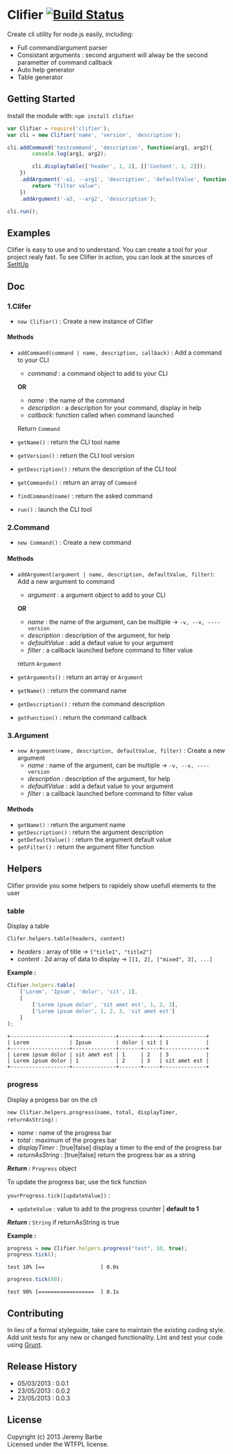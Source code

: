 # Clifier [![Build Status](https://secure.travis-ci.org/CapMousse/Clifier.png?branch=master)](http://travis-ci.org/CapMousse/Clifier)

Create cli utility for node.js easily, including:
 - Full command/argument parser
 - Consistant arguments : second argument will alway be the second parametter of command callback
 - Auto help generator
 - Table generator

## Getting Started
Install the module with: `npm install clifier`

```javascript
var Clifier = require('clifier');
var cli = new Clifier('name', 'version', 'description');

cli.addCommand('testcommand', 'description', function(arg1, arg2){
        console.log(arg1, arg2);

        cli.displayTable(['header', 1, 2], [['Content', 1, 2]]);
    })
    .addArgument('-a1, --arg1', 'description', 'defaultValue', function(value){
        return "filter value";
    })
    .addArgument('-a2, --arg2', 'desscription');

cli.run();
```

## Examples
Clifier is easy to use and to understand. You can create a tool for your project realy fast.
To see Clifier in action, you can look at the sources of [SetItUp](https://github.com/CapMousse/setitup)

## Doc

### 1.Clifer
- `new Clifier()` : Create a new instance of Clifier

#### Methods
- `addCommand(command | name, description, callback)` : Add a command to your CLI
  - *command* : a command object to add to your CLI
  
  **OR**
  - *name* : the name of the command
  - *description* : a description for your command, display in help
  - *callback*: function called when command launched


  Return `Command`

- `getName()` : return the CLI tool name
- `getVersion()` : return the CLI tool version
- `getDescription()` : return the description of the CLI tool
- `getCommands()` : return an array of `Command`
- `findCommand(name)` : return the asked command
- `run()` : launch the CLI tool


### 2.Command

- `new Command()` : Create a new command

#### Methods

- `addArgument(argument | name, description, defaultValue, filter)`: Add a new argument to command
  - *argument* : a argument object to add to your CLI
  
  **OR**
  - *name* : the name of the argument, can be multiple -> `-v, --v, ----version`
  - *description* : description of the argument, for help
  - *defaultValue* : add a defaut value to your argument
  - *filter* : a callback launched before command to filter value
  
  return `Argument`
  
- `getArguments()` : return an array or `Argument`
- `getName()` : return the command name
- `getDescription()` : return the command description
- `getFunction()` : return the command callback


### 3.Argument

- `new Argument(name, description, defaultValue, filter)` : Create a new argument
  - *name* : name of the argument, can be multiple -> `-v, --v, ----version`
  - *description* : description of the argument, for help
  - *defaultValue* : add a defaut value to your argument
  - *filter* : a callback launched before command to filter value

#### Methods

- `getName()` : return the argument name
- `getDescription()` : return the argument description
- `getDefaultValue()` : return the argument default value
- `getFilter()` : return the argument filter function

## Helpers

Clifier provide you some helpers to rapidely show usefull elements to the user

### table
Display a table

`Clifer.helpers.table(headers, content)`

- *headers* : array of title -> `["title1", "title2"]`
- *content* : 2d array of data to display -> `[[1, 2], ["mixed", 3], ...]`

**Example :**

```javascript
Clifier.helpers.table(
    ['Lorem', 'Ipsum', 'dolor', 'sit', 1],
    [
        ['Lorem ipsum dolor', 'sit amet est', 1, 2, 3],
        ['Lorem ipsum dolor', 1, 2, 3, 'sit amet est']
    ]
);
```

```
+-------------------+--------------+-------+-----+--------------+
| Lorem             | Ipsum        | dolor | sit | 1            |
+-------------------+--------------+-------+-----+--------------+
| Lorem ipsum dolor | sit amet est | 1     | 2   | 3            |
| Lorem ipsum dolor | 1            | 2     | 3   | sit amet est |
+-------------------+--------------+-------+-----+--------------+
```

### progress
Display a progess bar on the cli

`new Clifier.helpers.progress(name, total, displayTimer, returnAsString)` :

- *name* : name of the progress bar
- *total* : maximum of the progres bar
- *displayTimer* : [true|false] display a timer to the end of the progress bar
- *returnAsString* : [true|false] return the progress bar as a string

***Return :*** `Progress` object

To update the progress bar, use the tick function

`yourProgress.tick([updateValue])` :

- `updateValue` : value to add to the progress counter | **default to 1**

***Return :*** `String` if returnAsString is true

**Example :**

```javascript
progress = new Clifier.helpers.progress("test", 10, true);
progress.tick();
```

`test 10% [==                  ] 0.0s`


```javascript
progress.tick(80);
```

`test 90% [==================  ] 0.1s`

## Contributing
In lieu of a formal styleguide, take care to maintain the existing coding style. Add unit tests for any new or changed functionality. Lint and test your code using [Grunt](http://gruntjs.com/).

## Release History
- 05/03/2013 : 0.0.1
- 23/05/2013 : 0.0.2
- 23/05/2013 : 0.0.3

## License
Copyright (c) 2013 Jeremy Barbe  
Licensed under the WTFPL license.
